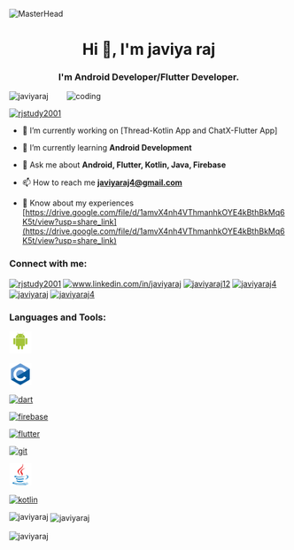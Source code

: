 ![MasterHead](https://1.bp.blogspot.com/-7A4WynwLsMw/XbBpCXG8fHI/AAAAAAAAMt4/uOa1bpLskYgrwGbllhSu2SDj_Mig8SXJQCLcBGAsYHQ/s1600/2000_600px.gif)

<h1 align="center">Hi 👋, I'm javiya raj</h1>
<h3 align="center">I'm Android Developer/Flutter Developer.</h3>

<img src="https://cdn.dribbble.com/users/1162077/screenshots/3848914/programmer.gif" align="right" alt="coding" width="400">


<p align="left"> <img src="https://komarev.com/ghpvc/?username=javiyaraj&label=Profile%20views&color=0e75b6&style=flat" alt="javiyaraj" /> </p>

<p align="left"> <a href="https://twitter.com/rjstudy2001" target="blank"><img src="https://img.shields.io/twitter/follow/rjstudy2001?logo=twitter&style=for-the-badge" alt="rjstudy2001" /></a> </p>

- 🔭 I’m currently working on [Thread-Kotlin App and ChatX-Flutter App]

- 🌱 I’m currently learning **Android Development**

- 💬 Ask me about **Android, Flutter, Kotlin, Java, Firebase**

- 📫 How to reach me **javiyaraj4@gmail.com**

- 📄 Know about my experiences [https://drive.google.com/file/d/1amvX4nh4VThmanhkOYE4kBthBkMq6K5t/view?usp=share_link](https://drive.google.com/file/d/1amvX4nh4VThmanhkOYE4kBthBkMq6K5t/view?usp=share_link)
<h3 align="left">Connect with me:</h3>
<p align="left">
<a href="https://twitter.com/rjstudy2001" target="blank"><img align="center" src="https://raw.githubusercontent.com/rahuldkjain/github-profile-readme-generator/master/src/images/icons/Social/twitter.svg" alt="rjstudy2001" height="30" width="40" /></a>
<a href="https://www.linkedin.com/in/javiyaraj/" target="blank"><img align="center" src="https://raw.githubusercontent.com/rahuldkjain/github-profile-readme-generator/master/src/images/icons/Social/linked-in-alt.svg" alt="www.linkedin.com/in/javiyaraj" height="30" width="40" /></a>
<a href="https://instagram.com/javiyaraj12" target="blank"><img align="center" src="https://raw.githubusercontent.com/rahuldkjain/github-profile-readme-generator/master/src/images/icons/Social/instagram.svg" alt="javiyaraj12" height="30" width="40" /></a>
<a href="https://www.hackerrank.com/javiyaraj4" target="blank"><img align="center" src="https://raw.githubusercontent.com/rahuldkjain/github-profile-readme-generator/master/src/images/icons/Social/hackerrank.svg" alt="javiyaraj4" height="30" width="40" /></a>
<a href="https://www.leetcode.com/javiyaraj" target="blank"><img align="center" src="https://raw.githubusercontent.com/rahuldkjain/github-profile-readme-generator/master/src/images/icons/Social/leet-code.svg" alt="javiyaraj" height="30" width="40" /></a>
<a href="https://auth.geeksforgeeks.org/user/javiyaraj4" target="blank"><img align="center" src="https://raw.githubusercontent.com/rahuldkjain/github-profile-readme-generator/master/src/images/icons/Social/geeks-for-geeks.svg" alt="javiyaraj4" height="30" width="40" /></a>
</p>

<h3 align="left">Languages and Tools:</h3>
<p align="left"> 
  
<a href="https://developer.android.com" target="_blank" rel="noreferrer"> <img src="https://raw.githubusercontent.com/devicons/devicon/master/icons/android/android-original-wordmark.svg" alt="android" width="40" height="40"/> </a>

<a href="https://www.cprogramming.com/" target="_blank" rel="noreferrer"> <img src="https://raw.githubusercontent.com/devicons/devicon/master/icons/c/c-original.svg" alt="c" width="40" height="40"/> </a>

<a href="https://dart.dev" target="_blank" rel="noreferrer"> <img src="https://www.vectorlogo.zone/logos/dartlang/dartlang-icon.svg" alt="dart" width="40" height="40"/> </a>

<a href="https://firebase.google.com/" target="_blank" rel="noreferrer"> <img src="https://www.vectorlogo.zone/logos/firebase/firebase-icon.svg" alt="firebase" width="40" height="40"/> </a>

<a href="https://flutter.dev" target="_blank" rel="noreferrer"> <img src="https://www.vectorlogo.zone/logos/flutterio/flutterio-icon.svg" alt="flutter" width="40" height="40"/> </a>

<a href="https://git-scm.com/" target="_blank" rel="noreferrer"> <img src="https://www.vectorlogo.zone/logos/git-scm/git-scm-icon.svg" alt="git" width="40" height="40"/> </a>

<a href="https://www.java.com" target="_blank" rel="noreferrer"> <img src="https://raw.githubusercontent.com/devicons/devicon/master/icons/java/java-original.svg" alt="java" width="40" height="40"/> </a>

<a href="https://kotlinlang.org" target="_blank" rel="noreferrer"> <img src="https://www.vectorlogo.zone/logos/kotlinlang/kotlinlang-icon.svg" alt="kotlin" width="40" height="40"/> </a> </p>

<p><img align="left" src="https://github-readme-stats.vercel.app/api/top-langs?username=javiyaraj&show_icons=true&locale=en&layout=compact" alt="javiyaraj" /></p>

<p>&nbsp;<img align="center" src="https://github-readme-stats.vercel.app/api?username=javiyaraj&show_icons=true&locale=en" alt="javiyaraj" /></p>

<p><img align="center" src="https://github-readme-streak-stats.herokuapp.com/?user=javiyaraj&" alt="javiyaraj" /></p>
